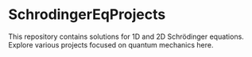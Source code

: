 # SchrodingerEqProjects
This repository contains solutions for 1D and 2D Schrödinger equations. Explore various projects focused on quantum mechanics here.
